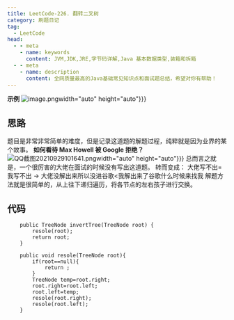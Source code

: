 ```yaml
---
title: LeetCode-226. 翻转二叉树
category: 刷题日记
tag:
  - LeetCode
head:
  - - meta
    - name: keywords
      content: JVM,JDK,JRE,字节码详解,Java 基本数据类型,装箱和拆箱
  - - meta
    - name: description
      content: 全网质量最高的Java基础常见知识点和面试题总结，希望对你有帮助！
---
```

**示例**
![image.png](https://www.leyuna.xyz/image/2021-09-29/image.png)width="auto" height="auto"}}}

## 思路
题目是非常非常简单的难度，但是记录这道题的解题过程，纯粹就是因为业界的某个故事。
**如何看待 Max Howell 被 Google 拒绝？**
![QQ截图20210929101641.png](https://www.leyuna.xyz/image/2021-09-29/QQ截图20210929101641.png)width="auto" height="auto"}}}
总而言之就是，一个很厉害的大佬在面试的时候没有写出这道题。
转而变成： 大佬写不出=我写不出 -> 大佬没解出来所以没进谷歌<我解出来了谷歌什么时候来找我
解题方法就是很简单的，从上往下递归遍历，将各节点的左右孩子进行交换。

## 代码
```
    public TreeNode invertTree(TreeNode root) {
        resole(root);
        return root;
    }

    public void resole(TreeNode root){
        if(root==null){
            return ;
        }
        TreeNode temp=root.right;
        root.right=root.left;
        root.left=temp;
        resole(root.right);
        resole(root.left);
    }
```
